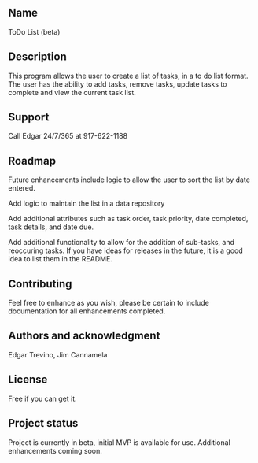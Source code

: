## Name
ToDo List (beta)

## Description

This program allows the user to create a list of tasks, in a to do list format. The user has the ability to add tasks, remove tasks, update tasks to complete and view the current task list.

## Support
Call Edgar 24/7/365 at 917-622-1188

## Roadmap
Future enhancements include logic to allow the user to sort the list by date entered.

Add logic to maintain the list in a data repository

Add additional attributes such as task order, task priority, date completed, task details, and date due.

Add additional functionality to allow for the addition of sub-tasks, and reoccuring tasks.
If you have ideas for releases in the future, it is a good idea to list them in the README.

## Contributing
Feel free to enhance as you wish, please be certain to include documentation for all enhancements completed.

## Authors and acknowledgment
Edgar Trevino, Jim Cannamela

## License
Free if you can get it.

## Project status
Project is currently in beta, initial MVP is available for use. Additional enhancements coming soon.

